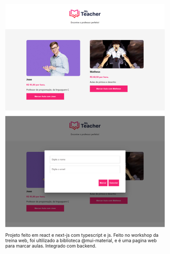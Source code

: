 <span align='center'>

<img src="/imagens/localhost_3000_(iPad Air).png" alt="pagina principal">

</span>

<span align='center'>

<img src="\imagens\localhost_3000_(iPad Air) (1).png" alt="pagina mostrando marcação de aulas">
</span>



Projeto feito em react e next-js com typescript e js.
Feito no workshop da treina web, foi ultilizado a biblioteca @mui-material, e é uma pagina web para 
marcar aulas.
Integrado com backend.